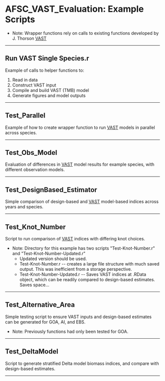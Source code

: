 # AFSC_VAST_Evaluation: Example Scripts

*	Note: Wrapper functions rely on calls to existing functions developed by J. Thorson [VAST](https://github.com/James-Thorson/VAST)


***
## Run VAST Single Species.r
Example of calls to helper functions to:
1.  Read in data
2.  Construct VAST input
3.  Compile and build VAST (TMB) model
4.  Generate figures and model outputs

***

## Test_Parallel
Example of how to create wrapper function to run [VAST](https://github.com/James-Thorson/VAST) models in parallel across species.

***

## Test_Obs_Model
Evaluation of differences in [VAST](https://github.com/James-Thorson/VAST) model results for example species, with different observation models.

***

## Test_DesignBased_Estimator
Simple comparison of design-based and [VAST](https://github.com/James-Thorson/VAST) model-based indices across years and species. 

***

## Test_Knot_Number
Script to run comparison of [VAST](https://github.com/James-Thorson/VAST) indices with differing knot choices.
* Note: Directory for this example has two scripts "Test-Knot-Number.r" and "Test-Knot-Number-Updated.r"
    + Updated version should be used.
    + Test-Knot-Number.r -- creates a large file structure with much saved output. This was inefficient from a storage perspective.
    + Test-Knot-Number-Updated.r -- Saves VAST indices at .RData object, which can be readily compared to design-based estimates. Saves space...

***
## Test_Alternative_Area
Simple testing script to ensure VAST inputs and design-based estimates can be generated for GOA, AI, and EBS.
* Note: Previously functions had only been tested for GOA.

***
## Test_DeltaModel
Script to generate stratified Delta model biomass indices, and compare with design-based estimates.

***

